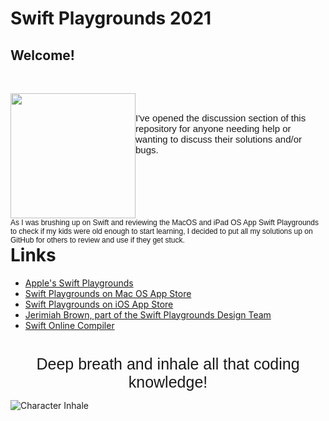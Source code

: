 # Swift Playgrounds 2021

## Welcome!

&nbsp;

<img style="float:left" src="https://images.squarespace-cdn.com/content/v1/5591f3d8e4b0f0e85cea97bd/1515654414551-0JIA76H6QF1HFG51KQH2/ke17ZwdGBToddI8pDm48kCxghu66RuxdcE1za67s-wJZw-zPPgdn4jUwVcJE1ZvWQUxwkmyExglNqGp0IvTJZUJFbgE-7XRK3dMEBRBhUpzOsKD2MMBYfulDydqX_a7PudIt55CjEe9NfBvbkOOHXmWmQKoQs3OEaoPDq0Fb7qM/BluConfetti.gif?format=750w" width="200" height ="200"/>

<div style="float:right"><span style="font-family:Helvetica; font-size:12px;"> As I was brushing up on Swift and reviewing the MacOS and iPad OS App Swift Playgrounds to check if my kids were old enough to start learning, I decided to put all my solutions up on GitHub for others to review and use if they get stuck. </span> </div> 

&nbsp;

<div style="text-align: left; border=3;"><span style="font-family: Helvetica; font-size:15px">I've opened the discussion section of this repository for anyone needing help or wanting to discuss their solutions and/or bugs.</span></div>

&nbsp;

# Links
* [Apple's Swift Playgrounds](https://www.apple.com/swift/playgrounds/)
* [Swift Playgrounds on Mac OS App Store](https://apps.apple.com/us/app/swift-playgrounds/id1496833156?mt=12_)
* [Swift Playgrounds on iOS App Store](https://apps.apple.com/us/app/swift-playgrounds/id908519492)
* [Jerimiah Brown, part of the Swift Playgrounds Design Team](http://www.jerimiahbrown.com/learn-to-code)
* [Swift Online Compiler](https://repl.it/languages/swift)

#

<div style="text-align: center"><span style="font-family:Helvetica; font-size:25px;"> Deep breath and inhale all that coding knowledge!</span></div>

![Character Inhale](https://images.squarespace-cdn.com/content/v1/5591f3d8e4b0f0e85cea97bd/1515352692321-VXDOMAK93KO0JXYH9WVS/ke17ZwdGBToddI8pDm48kAOBecOXkrBcUqju8drhofVZw-zPPgdn4jUwVcJE1ZvWQUxwkmyExglNqGp0IvTJZUJFbgE-7XRK3dMEBRBhUpyhIHnkvHbtErWGeA7sYEzv4xZMDhJRYPu38Yx5IHKTUoghIQ-bvednEHZkexBkUJQ/byteKale.gif?format=750w)
